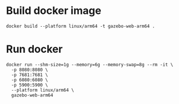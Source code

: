 # Build docker image
```
docker build --platform linux/arm64 -t gazebo-web-arm64 .
```

# Run docker
```
docker run --shm-size=1g --memory=6g --memory-swap=8g --rm -it \
  -p 8080:8080 \
  -p 7681:7681 \
  -p 6080:6080 \
  -p 5900:5900 \
  --platform linux/arm64 \
  gazebo-web-arm64
```